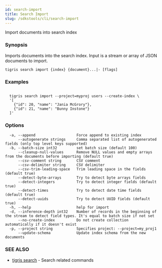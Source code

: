 ```yaml
---
id: search-import
title: Search Import
slug: /sdkstools/cli/search-import
---
```


Import documents into search index

### Synopsis

Imports documents into the search index.
Input is a stream or array of JSON documents to import.

```
tigris search import {index} {document}...|- [flags]
```

### Examples

```

  tigris search import --project=myproj users --create-index \
  '[
    {"id": 20, "name": "Jania McGrory"},
    {"id": 21, "name": "Bunny Instone"}
  ]'

```

### Options

```
  -a, --append                   Force append to existing index
      --autogenerate strings     Comma separated list of autogenerated fields (only top level keys supported)
  -b, --batch-size int32         set batch size (default 100)
      --cleanup-null-values      Remove NULL values and empty arrays from the documents before importing (default true)
      --csv-comment string       CSV comment
      --csv-delimiter string     CSV delimiter
      --csv-trim-leading-space   Trim leading space in the fields (default true)
      --detect-byte-arrays       Try to detect byte arrays fields
      --detect-integers          Try to detect integer fields (default true)
      --detect-times             Try to detect date time fields (default true)
      --detect-uuids             Try to detect UUID fields (default true)
  -h, --help                     help for import
  -d, --inference-depth int32    Number of records in the beginning of the stream to detect field types. It's equal to batch size if not set
      --no-create-index          Do not create collection automatically if it doesn't exist
  -p, --project string           Specifies project: --project=my_proj1
      --update-schema            Update index schema from the new documents
```

### SEE ALSO

- [tigris search](tigris_search.md) - Search related commands

